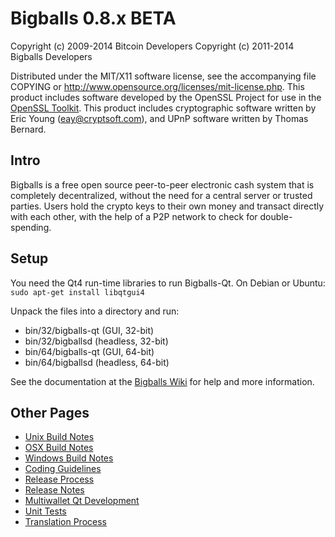 Bigballs 0.8.x BETA
====================

Copyright (c) 2009-2014 Bitcoin Developers
Copyright (c) 2011-2014 Bigballs Developers

Distributed under the MIT/X11 software license, see the accompanying
file COPYING or http://www.opensource.org/licenses/mit-license.php.
This product includes software developed by the OpenSSL Project for use in the [OpenSSL Toolkit](http://www.openssl.org/). This product includes
cryptographic software written by Eric Young ([eay@cryptsoft.com](mailto:eay@cryptsoft.com)), and UPnP software written by Thomas Bernard.


Intro
---------------------
Bigballs is a free open source peer-to-peer electronic cash system that is
completely decentralized, without the need for a central server or trusted
parties.  Users hold the crypto keys to their own money and transact directly
with each other, with the help of a P2P network to check for double-spending.


Setup
---------------------
You need the Qt4 run-time libraries to run Bigballs-Qt. On Debian or Ubuntu:
	`sudo apt-get install libqtgui4`

Unpack the files into a directory and run:

- bin/32/bigballs-qt (GUI, 32-bit)
- bin/32/bigballsd (headless, 32-bit)
- bin/64/bigballs-qt (GUI, 64-bit)
- bin/64/bigballsd (headless, 64-bit)

See the documentation at the [Bigballs Wiki](http://bigballs.info)
for help and more information.


Other Pages
---------------------
- [Unix Build Notes](build-unix.md)
- [OSX Build Notes](build-osx.md)
- [Windows Build Notes](build-msw.md)
- [Coding Guidelines](coding.md)
- [Release Process](release-process.md)
- [Release Notes](release-notes.md)
- [Multiwallet Qt Development](multiwallet-qt.md)
- [Unit Tests](unit-tests.md)
- [Translation Process](translation_process.md)
